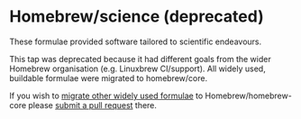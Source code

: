 # Homebrew/science (deprecated)
These formulae provided software tailored to scientific endeavours.

This tap was deprecated because it had different goals from the wider Homebrew organisation (e.g. Linuxbrew CI/support). All widely used, buildable formulae were migrated to homebrew/core.

If you wish to [migrate other widely used formulae](https://github.com/Homebrew/homebrew-science/issues/6331) to Homebrew/homebrew-core please [submit a pull request](http://docs.brew.sh/How-To-Open-a-Homebrew-Pull-Request.html) there.
